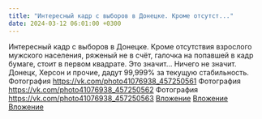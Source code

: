```yaml
---
title: "Интересный кадр с выборов в Донецке. Кроме отсутст..."
date: 2024-03-12 06:01:00 +0300
---
```


Интересный кадр с выборов в Донецке. Кроме отсутствия взрослого мужского населения, ряженый не в счёт, галочка на попавшей в кадр бумаге, стоит в первом квадрате.
Это значит... Ничего не значит. Донецк, Херсон и прочие, дадут 99,999% за текущую стабильность.
Фотография
<a class="vk-attach" href="https://vk.com/photo41076938_457250561">https://vk.com/photo41076938_457250561</a>
Фотография
<a class="vk-attach" href="https://vk.com/photo41076938_457250562">https://vk.com/photo41076938_457250562</a>
Фотография
<a class="vk-attach" href="https://vk.com/photo41076938_457250563">https://vk.com/photo41076938_457250563</a>
<a class="vk-attach" href="https://vk.com/photo41076938_457250561">Вложение</a>
<a class="vk-attach" href="https://vk.com/photo41076938_457250562">Вложение</a>
<a class="vk-attach" href="https://vk.com/photo41076938_457250563">Вложение</a>
